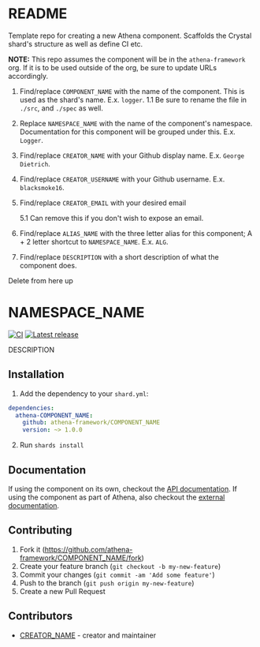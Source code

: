 # README

Template repo for creating a new Athena component. Scaffolds the Crystal shard's structure as well as define CI etc.

**NOTE:** This repo assumes the component will be in the `athena-framework` org.  If it is to be used outside of the org, be sure to update URLs accordingly.

1. Find/replace `COMPONENT_NAME` with the name of the component.  This is used as the shard's name.  E.x. `logger`.
  1.1 Be sure to rename the file in `./src`, and `./spec` as well.

1. Replace `NAMESPACE_NAME` with the name of the component's namespace.  Documentation for this component will be grouped under this. E.x. `Logger`.

1. Find/replace `CREATOR_NAME` with your Github display name. E.x. `George Dietrich`.

1. Find/replace `CREATOR_USERNAME` with your Github username. E.x. `blacksmoke16`.

1. Find/replace `CREATOR_EMAIL` with your desired email

   5.1 Can remove this if you don't wish to expose an email.

1. Find/replace `ALIAS_NAME` with the three letter alias for this component; A + 2 letter shortcut to `NAMESPACE_NAME`.  E.x. `ALG`.

1. Find/replace `DESCRIPTION` with a short description of what the component does.

Delete from here up
# NAMESPACE_NAME

[![CI](https://github.com/athena-framework/COMPONENT_NAME/workflows/CI/badge.svg)](https://github.com/athena-framework/COMPONENT_NAME/actions?query=workflow%3ACI)
[![Latest release](https://img.shields.io/github/release/athena-framework/COMPONENT_NAME.svg)](https://github.com/athena-framework/COMPONENT_NAME/releases)

DESCRIPTION

## Installation

1. Add the dependency to your `shard.yml`:

```yaml
dependencies:
  athena-COMPONENT_NAME:
    github: athena-framework/COMPONENT_NAME
    version: ~> 1.0.0
```

2. Run `shards install`

## Documentation

If using the component on its own, checkout the [API documentation](https://athenaframework.org/NAMESPACE_NAME).
If using the component as part of Athena, also checkout the [external documentation](https://athenaframework.org/components/COMPONENT_NAME).

## Contributing

1. Fork it (https://github.com/athena-framework/COMPONENT_NAME/fork)
2. Create your feature branch (`git checkout -b my-new-feature`)
3. Commit your changes (`git commit -am 'Add some feature'`)
4. Push to the branch (`git push origin my-new-feature`)
5. Create a new Pull Request

## Contributors

- [CREATOR_NAME](https://github.com/CREATOR_USERNAME) - creator and maintainer
